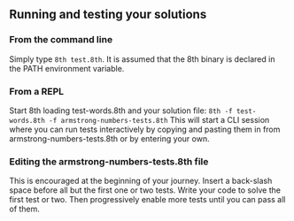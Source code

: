 ## Running and testing your solutions
 
### From the command line
 
Simply type `8th test.8th`. It is assumed that the 8th binary is declared in the PATH environment variable.
 
### From a REPL
 
Start 8th loading test-words.8th and your solution file:
`8th -f test-words.8th -f armstrong-numbers-tests.8th`
This will start a CLI session where you can run tests interactively by copying and pasting them in from armstrong-numbers-tests.8th or by entering your own. 
 
### Editing the armstrong-numbers-tests.8th file
 
This is encouraged at the beginning of your journey. Insert a back-slash space before all but the first one or two tests. Write your code to solve the first test or two. Then progressively enable more tests until you can pass all of them.
